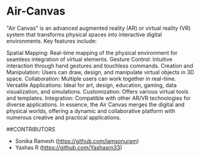 # Air-Canvas
"Air Canvas" is an advanced augmented reality (AR) or virtual reality (VR) system that transforms physical spaces into interactive digital environments. Key features include:

Spatial Mapping: Real-time mapping of the physical environment for seamless integration of virtual elements.
Gesture Control: Intuitive interaction through hand gestures and touchless commands.
Creation and Manipulation: Users can draw, design, and manipulate virtual objects in 3D space.
Collaboration: Multiple users can work together in real-time.
Versatile Applications: Ideal for art, design, education, gaming, data visualization, and simulations.
Customization: Offers various virtual tools and templates.
Integration: Compatible with other AR/VR technologies for diverse applications.
In essence, the Air Canvas merges the digital and physical worlds, offering a dynamic and collaborative platform with numerous creative and practical applications.

##CONTRIBUTORS
- Sonika Ramesh (https://github.com/iamsonuram)
- Yashas R (https://github.com/Yashasrn33)
